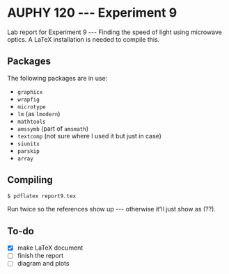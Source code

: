 # AUPHY 120 --- Experiment 9
Lab report for Experiment 9 --- Finding the speed of light using microwave optics.
A LaTeX installation is needed to compile this.

## Packages
The following packages are in use:
- `graphicx`
- `wrapfig`
- `microtype`
- `lm` (as `lmodern`)
- `mathtools`
- `amssymb` (part of `amsmath`)
- `textcomp` (not sure where I used it but just in case)
- `siunitx`
- `parskip`
- `array`

## Compiling
``` bash
$ pdflatex report9.tex
```
Run twice so the references show up --- otherwise it'll just show as (??).

## To-do
- [x] make LaTeX document
- [ ] finish the report
- [ ] diagram and plots
